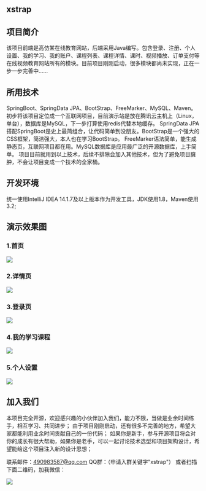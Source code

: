 ## xstrap

## 项目简介
该项目前端是高仿某在线教育网站，后端采用Java编写。包含登录、注册、个人设置、我的学习、我的账户、课程列表、课程详情、课时、视频播放、订单支付等在线视频教育网站所有的模块。目前项目刚刚启动，很多模块都尚未实现，正在一步一步完善中……

## 所用技术
SpringBoot、SpringData JPA、BootStrap、FreeMarker、MySQL、Maven。
初步将该项目定位成一个互联网项目，目前演示站是放在腾讯云主机上（Linux，单台），数据库是MySQL，下一步打算使用redis代替本地缓存。
SpringData JPA搭配SpringBoot是史上最简组合，让代码简单到没朋友。BootStrap是一个强大的CSS框架，简洁强大，本人也在学习BootStrap。
FreeMarker语法简单，能生成静态页，互联网项目都在用。MySQL数据库是应用最广泛的开源数据库，上手简单。
项目目前就用到以上技术，后续不排除会加入其他技术，但为了避免项目臃肿，不会让项目变成一个技术的全家桶。

## 开发环境
统一使用IntelliJ IDEA 14.1.7及以上版本作为开发工具，JDK使用1.8，Maven使用3.2;

## 演示效果图

<h3>1.首页</h3>

![](screenshot/20171027224758.jpg)

<h3>2.详情页</h3>

![](screenshot/20171027224844.jpg)

<h3>3.登录页</h3>

![](screenshot/20171027224917.jpg)

<h3>4.我的学习课程</h3>

![](screenshot/20171027224940.jpg)

<h3>5.个人设置</h3>

![](screenshot/20171027224955.jpg)

## 加入我们
本项目完全开源，欢迎感兴趣的小伙伴加入我们，能力不限，当做是业余时间练手，相互学习、共同进步；
由于项目刚刚启动，还有很多不完善的地方，希望大家都能利用业余时间贡献自己的一份代码；
如果你是新手，参与开源项目将会对你的成长有很大帮助，如果你是老手，可以一起讨论技术选型和项目架构设计，希望能给这个项目注入新的设计思想；

联系邮件：490983587@qq.com
QQ群：（申请入群关键字"xstrap"）
或者扫描下面二维码，加我微信：

![](screenshot/weixin.jpg)

